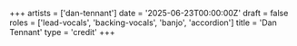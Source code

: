 +++
artists = ['dan-tennant']
date = '2025-06-23T00:00:00Z'
draft = false
roles = ['lead-vocals', 'backing-vocals', 'banjo', 'accordion']
title = 'Dan Tennant'
type = 'credit'
+++

